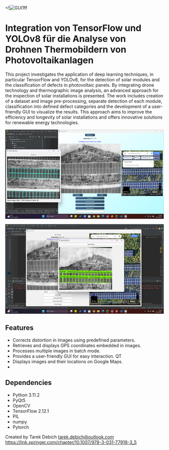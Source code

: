 <!![GUI1ff](file1/ma1.png)
#  Integration von TensorFlow und YOLOv8 für die Analyse von Drohnen Thermobildern von Photovoltaikanlagen
This project investigates the application of deep learning techniques, in particular TensorFlow and YOLOv8, for the detection of solar modules and the classification of defects in photovoltaic panels. By integrating drone technology and thermographic image analysis, an advanced approach for the inspection of solar installations is presented. The work includes creation of a dataset and image pre-processing, separate detection of each module, classification into defined defect categories and the development of a user-friendly GUI to visualize the results. This approach aims to improve the efficiency and longevity of solar installations and offers innovative solutions for renewable energy technologies.

![App Screenshot](https://github.com/TarDeb/MA/blob/27e6385cec0d2426e2efefe85b880123811b7c08/387508151_1380176899243030_4120885499804082978_n.png)


![App Screenshot](https://github.com/TarDeb/MA/blob/229a95a5e50b27a44daa4cadea194cbba7e334a4/385538764_1069174124252165_3085827202658150078_n.jpg?raw=true)

## Features
- Corrects distortion in images using predefined parameters.
- Retrieves and displays GPS coordinates embedded in images.
- Processes multiple images in batch mode.
- Provides a user-friendly GUI for easy interaction. QT
- Displays images and their locations on Google Maps.
- 



## Dependencies

- Python  3.11.2
- PyQt5
- OpenCV
- TensorFlow  2.12.1
- PIL
- numpy
- Pytorch



Created by Tarek Debich 
tarek.debich@outlook.com
https://link.springer.com/chapter/10.1007/978-3-031-77918-3_5

